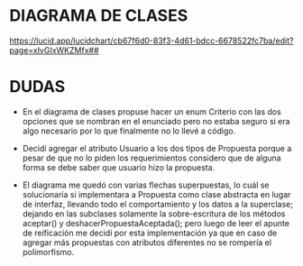 # DIAGRAMA DE CLASES
https://lucid.app/lucidchart/cb67f6d0-83f3-4d61-bdcc-6678522fc7ba/edit?page=xIvGIxWKZMfx##


# DUDAS
* En el diagrama de clases propuse hacer un enum Criterio con las dos opciones que se nombran en el enunciado pero no estaba seguro si era algo necesario por lo que finalmente no lo llevé a código.

* Decidí agregar el atributo Usuario a los dos tipos de Propuesta porque a pesar de que no lo piden los requerimientos considero que de alguna forma se debe saber que usuario hizo la propuesta.

* El diagrama me quedó con varias flechas superpuestas, lo cuál se solucionaría si implementara a Propuesta como clase abstracta en lugar de interfaz, llevando todo el comportamiento y los datos a la superclase; dejando en las subclases solamente la sobre-escritura de los métodos aceptar() y deshacerPropuestaAceptada(); pero luego de leer el apunte de reificación me decidí por esta implementación ya que en caso de agregar más propuestas con atributos diferentes no se rompería el polimorfismo.
 
